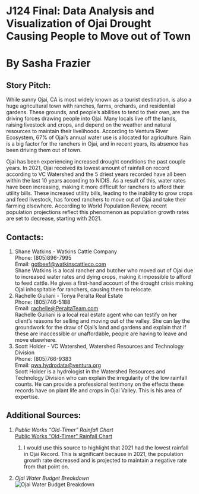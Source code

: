 # J124 Final: Data Analysis and Visualization of Ojai Drought Causing People to Move out of Town
# By Sasha Frazier
## Story Pitch:
While sunny Ojai, CA is most widely known as a tourist destination, is also a huge agricultural town with ranches, farms, orchards, and residential gardens. These grounds, and people’s abilities to tend to their own, are the driving forces drawing people into Ojai. Many locals live off the lands, raising livestock and crops, and depend on the weather and natural resources to maintain their livelihoods. According to Ventura River Ecosystem, 67% of Ojai’s annual water use is allocated for agriculture. Rain is a big factor for the ranchers in Ojai, and in recent years, its absence has been driving them out of town.

Ojai has been experiencing increased drought conditions the past couple years. In 2021, Ojai received its lowest amount of rainfall on record according to VC Watershed and the 5 driest years recorded have all been within the last 10 years according to NIDIS. As a result of this, water rates have been increasing, making it more difficult for ranchers to afford their utility bills. These increased utility bills, leading to the inability to grow crops and feed livestock, has forced ranchers to move out of Ojai and take their farming elsewhere. According to World Population Review, recent population projections reflect this phenomenon as population growth rates are set to decrease, starting with 2021.
## Contacts:
1. Shane Watkins - Watkins Cattle Company<br>
Phone: (805)896-7995<br>
Email: gotbeef@watkinscattleco.com<br>
Shane Watkins is a local rancher and butcher who moved out of Ojai due to increased water rates and dying crops, making it impossible to afford to feed cattle. He gives a first-hand account of the drought crisis making Ojai inhospitable for ranchers, causing them to relocate. 
2. Rachelle Giuliani - Tonya Peralta Real Estate<br>
Phone: (805)746-5188<br>
Email: rachelle@PeraltaTeam.com<br>
Rachelle Guiliani is a local real estate agent who can testify on her client’s reasons for selling and moving out of the valley. She can lay the groundwork for the draw of Ojai’s land and gardens and explain that if these are inaccessible or unaffordable, people are having to leave and move elsewhere.
3. Scott Holder - VC Watershed, Watershed Resources and Technology Division<br>
Phone: (805)766-9383<br>
Email: pwa.hydrodata@ventura.org<br>
Scott Holder is a hydrologist in the Watershed Resources and Technology Division who can explain the irregularity of the low rainfall counts. He can provide a professional testimony on the effects these records have on plant life and crops in Ojai Valley. This is his area of expertise. 
## Additional Sources:
1. *Public Works “Old-Timer” Rainfall Chart*<br>
[Public Works “Old-Timer” Rainfall Chart](https://vcwatershed.net/hydrodata/chart/?site=030)

   1. I would use this source to highlight that 2021 had the lowest rainfall in Ojai Record. This is significant because in 2021, the population growth rate decreased and is projected to maintain a negative rate from that point on.
2. *Ojai Water Budget Breakdown*<br>
![Ojai Water Budget Breakdown]([https://vcwatershed.net/hydrodata/chart/?site=030](https://1.bp.blogspot.com/_gPTpZ6ajSsk/S9YrjU7zgGI/AAAAAAAAB9I/3VmRrJXIkmw/s1600/Picture+33.png)https://1.bp.blogspot.com/_gPTpZ6ajSsk/S9YrjU7zgGI/AAAAAAAAB9I/3VmRrJXIkmw/s1600/Picture+33.png)
